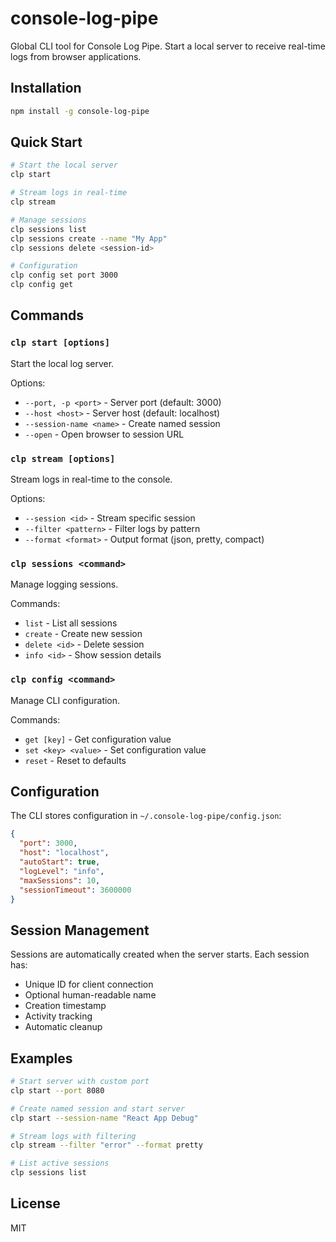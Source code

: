 # console-log-pipe

Global CLI tool for Console Log Pipe. Start a local server to receive real-time logs from browser applications.

## Installation

```bash
npm install -g console-log-pipe
```

## Quick Start

```bash
# Start the local server
clp start

# Stream logs in real-time
clp stream

# Manage sessions
clp sessions list
clp sessions create --name "My App"
clp sessions delete <session-id>

# Configuration
clp config set port 3000
clp config get
```

## Commands

### `clp start [options]`

Start the local log server.

Options:
- `--port, -p <port>` - Server port (default: 3000)
- `--host <host>` - Server host (default: localhost)
- `--session-name <name>` - Create named session
- `--open` - Open browser to session URL

### `clp stream [options]`

Stream logs in real-time to the console.

Options:
- `--session <id>` - Stream specific session
- `--filter <pattern>` - Filter logs by pattern
- `--format <format>` - Output format (json, pretty, compact)

### `clp sessions <command>`

Manage logging sessions.

Commands:
- `list` - List all sessions
- `create` - Create new session
- `delete <id>` - Delete session
- `info <id>` - Show session details

### `clp config <command>`

Manage CLI configuration.

Commands:
- `get [key]` - Get configuration value
- `set <key> <value>` - Set configuration value
- `reset` - Reset to defaults

## Configuration

The CLI stores configuration in `~/.console-log-pipe/config.json`:

```json
{
  "port": 3000,
  "host": "localhost",
  "autoStart": true,
  "logLevel": "info",
  "maxSessions": 10,
  "sessionTimeout": 3600000
}
```

## Session Management

Sessions are automatically created when the server starts. Each session has:
- Unique ID for client connection
- Optional human-readable name
- Creation timestamp
- Activity tracking
- Automatic cleanup

## Examples

```bash
# Start server with custom port
clp start --port 8080

# Create named session and start server
clp start --session-name "React App Debug"

# Stream logs with filtering
clp stream --filter "error" --format pretty

# List active sessions
clp sessions list
```

## License

MIT
